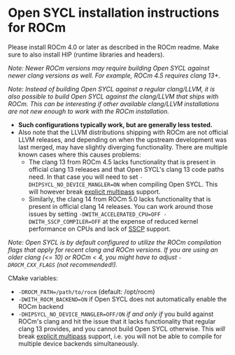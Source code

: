 # Open SYCL installation instructions for ROCm

Please install ROCm 4.0 or later as described in the ROCm readme. Make sure to also install HIP (runtime libraries and headers).

*Note: Newer ROCm versions may require building Open SYCL against newer clang versions as well. For example, ROCm 4.5 requires clang 13+.*

*Note: Instead of building Open SYCL against a regular clang/LLVM, it is also possible to build Open SYCL against the clang/LLVM that ships with ROCm. This can be interesting if other available clang/LLVM installations are not new enough to work with the ROCm installation.* 
* **Such configurations typically work, but are generally less tested.**
* Also note that the LLVM distributions shipping with ROCm are not official LLVM releases, and depending on when the upstream development was last merged, may have slightly diverging functionality. There are multiple known cases where this causes problems: 
  * The clang 13 from ROCm 4.5 lacks functionality that is present in official clang 13 releases and that Open SYCL's clang 13 code paths need. In that case you will need to set `-DHIPSYCL_NO_DEVICE_MANGLER=ON` when compiling Open SYCL. This will however break [explicit multipass](compilation.md) support.
  * Similarly, the clang 14 from ROCm 5.0 lacks functionality that is present in official clang 14 releases. You can work around those issues by setting `-DWITH_ACCELERATED_CPU=OFF -DWITH_SSCP_COMPILER=OFF` at the expense of reduced kernel performance on CPUs and lack of [SSCP](compilation.md) support.

*Note: Open SYCL is by default configured to utilize the ROCm compilation flags that apply for recent clang and ROCm versions. If you are using an older clang (<= 10) or ROCm < 4, you might have to adjust `-DROCM_CXX_FLAGS` (not recommended!).*

CMake variables:
* `-DROCM_PATH=/path/to/rocm` (default: /opt/rocm)
* `-DWITH_ROCM_BACKEND=ON` if Open SYCL does not automatically enable the ROCm backend 
* `-DHIPSYCL_NO_DEVICE_MANGLER=OFF/ON` *if and only if* you build against ROCm's clang and hit the issue that it lacks functionality that regular clang 13 provides, and you cannot build Open SYCL otherwise. This *will* break [explicit multipass](compilation.md) support, i.e. you will not be able to compile for multiple device backends simultaneously.

